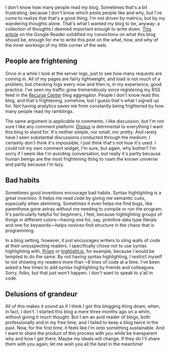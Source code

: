 I don't know how many people read my blog. Sometimes that's a bit frustrating,
because I don't know which posts people like and why, but I've come to realize
that that's a good thing; I'm not driven by metrics, but by my wandering
thoughts alone. That's what I wanted my blog to be, anyway: a collection of
thoughts I deemed important enough to write down.
[This article](https://www.theatlantic.com/technology/archive/2017/03/how-the-like-button-ruined-the-internet/519795/)
on the Google Reader solidified my convictions on what this blog should be,
enough for me to write this post on the what, how, and why of the inner workings
of my little corner of the web.

## People are frightening

Once in a while I look at the server logs, just to see how many requests are coming
in. All of my pages are fairly lightweight, and load is not much of a problem,
but checking logs every now and then is, in my experience, good practice. I've
seen my traffic grow tremendously since registering my RSS feed in the
[Recurse Center](https://recurse.com) blog aggregator. People I don't know read
this blog, and that's frightening, somehow, but I guess that's what I signed up
for. Not having analytics saves me from constantly being frightened by how many
people read my ramblings.

The same argument is applicable to comments. I like discussion, but I'm not sure
I like any comment platform. [Disqus](https://disqus.com) is detrimental to
everything I want this blog to stand for. It's neither simple, nor small, nor
pretty. And rarely have I seen substantial discussions conducted through the
medium; I certainly don't think it's impossible, I just think that's not how
it's used. I could roll my own comment widget, I'm sure, but again, why bother?
I'm sorry if I seem like I'm avoiding conversation, but really it's partly because
human beings are the most frightening thing to roam the known universe and
partly because I'm lazy.

## Bad habits

Sometimes good inventions encourage bad habits. Syntax highlighting is a great
invention. It helps me read code by giving me semantic cues, especially when
skimming. Sometimes it even helps me find bugs, like parenthese gone astray
without me needing to compile or run the program. It's particularly helpful for
beginners, I feel, because highlighting groups of things in different
colors—having one for, say, primitive data type literals and one for
keywords—helps novices find structure in the chaos that is programming.

In a blog setting, however, it just encourages writers to sling walls of code at
their unsuspecting readers. I specifically chose not to use syntax highlighting
with, [Prism](http://prismjs.com/) or [highlight.js](http://highlightjs.org/), for example,
because I would be tempted to do the same. By not having syntax highlighting, I
restrict myself to not showing my readers more than ~8 lines of code at a time.
I've been asked a few times to add syntax highlighting by friends and colleagues.
Sorry, folks, but that just won't happen. I don't want to speak to y'all in code.

## Delusions of grandeur

All of this makes it sound as if I think I got this blogging thing down, when,
in fact, I don't. I started this blog a mere three months ago on a whim,
without giving it much thought. But I am an avid reader of blogs, both
professionally and in my free time, and I failed to keep a blog twice in the
past. Now, for the first time, it feels like I'm onto something sustainable. And
I want to share the product of this process with you while be transparent why
and how I get there. Maybe my ideals will change. If they do I'll share them with
you again; let me wish you all the best in the meantime!
